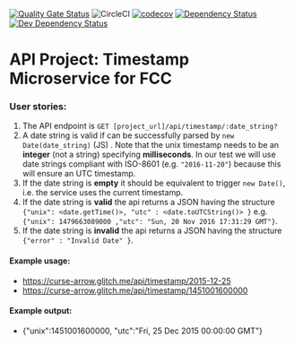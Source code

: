 [![Quality Gate Status](https://sonarcloud.io/api/project_badges/measure?project=tluolamo_boilerplate-project-timestamp&metric=alert_status)](https://sonarcloud.io/dashboard?id=tluolamo_boilerplate-project-timestamp)
![CircleCI](https://img.shields.io/circleci/build/github/tluolamo/boilerplate-project-timestamp)
[![codecov](https://codecov.io/gh/tluolamo/boilerplate-project-timestamp/branch/gomix/graph/badge.svg)](https://codecov.io/gh/tluolamo/boilerplate-project-timestamp)
[![Dependency Status](https://david-dm.org/tluolamo/boilerplate-project-timestamp.svg)](https://david-dm.org/tluolamo/boilerplate-project-timestamp)
[![Dev Dependency Status](https://david-dm.org/tluolamo/boilerplate-project-timestamp/dev-status.svg)](https://david-dm.org/tluolamo/boilerplate-project-timestamp)

# API Project: Timestamp Microservice for FCC

### User stories:

1. The API endpoint is `GET [project_url]/api/timestamp/:date_string?`
2. A date string is valid if can be successfully parsed by `new Date(date_string)` (JS) . Note that the unix timestamp needs to be an **integer** (not a string) specifying **milliseconds**. In our test we will use date strings compliant with ISO-8601 (e.g. `"2016-11-20"`) because this will ensure an UTC timestamp.
3. If the date string is **empty** it should be equivalent to trigger `new Date()`, i.e. the service uses the current timestamp.
4. If the date string is **valid** the api returns a JSON having the structure
`{"unix": <date.getTime()>, "utc" : <date.toUTCString()> }`
e.g. `{"unix": 1479663089000 ,"utc": "Sun, 20 Nov 2016 17:31:29 GMT"}`.
5. If the date string is **invalid** the api returns a JSON having the structure `{"error" : "Invalid Date" }`.

#### Example usage:
* https://curse-arrow.glitch.me/api/timestamp/2015-12-25
* https://curse-arrow.glitch.me/api/timestamp/1451001600000

#### Example output:
* {"unix":1451001600000, "utc":"Fri, 25 Dec 2015 00:00:00 GMT"}
